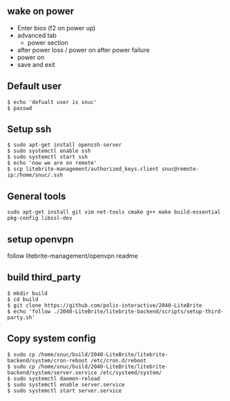 ## wake on power
- Enter bios (f2 on power up)
- advanced tab
	- power section
- after power loss / power on after power failure
- power on
- save and exit

## Default user
```
$ echo 'defualt user is snuc'
$ passwd
```

## Setup ssh

```
$ sudo apt-get install openssh-server
$ sudo systemctl enable ssh
$ sudo systemctl start ssh
$ echo 'now we are on remote'
$ scp litebrite-management/authorized_keys.client snuc@remote-ip:/home/snuc/.ssh
```

## General tools

```
sudo apt-get install git vim net-tools cmake g++ make build-essential pkg-config libssl-dev
```

## setup openvpn

follow litebrite-management/openvpn readme

## build third_party

```
$ mkdir build
$ cd build
$ git clone https://github.com/polis-interactive/2040-LiteBrite
$ echo 'follow ./2040-LiteBrite/litebrite-backend/scripts/setup-third-party.sh'
```

## Copy system config

```
$ sudo cp /home/snuc/build/2040-LiteBrite/litebrite-backend/system/cron-reboot /etc/cron.d/reboot
$ sudo cp /home/snuc/build/2040-LiteBrite/litebrite-backend/system/server.service /etc/systemd/system/
$ sudo systemctl daemon-reload
$ sudo systemctl enable server.service
$ sudo systemctl start server.service
```